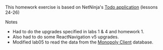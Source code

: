 This homework exercise is based on NetNinja's 
[Todo application](https://www.youtube.com/playlist?list=PL4cUxeGkcC9ixPU-QkScoRBVxtPPzVjrQ) 
(lessons 24-26)

Notes
- Had to do the upgrades specified in labs 1 & 4 and homework 1.
- Also had to do some ReactNavigation v5 upgrades.
- Modified lab05 to read the data from the [Monopoly Client](https://github.com/calvin-cs262-organization/monopoly-client) database.
